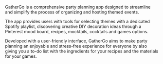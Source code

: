 GatherGo is a comprehensive party planning app designed to streamline and simplify the process of organizing and hosting themed events.

The app provides users with tools for selecting themes with a dedicated Spotify playlist, discovering creative DIY decoration ideas through a Pinterest mood board, recipes, mocktails, cocktails and games options. 

Developed with a user-friendly interface, GatherGo aims to make party planning an enjoyable and stress-free experience for everyone by also giving you a to-do list with the ingredients for your recipes and the materials for your games.
